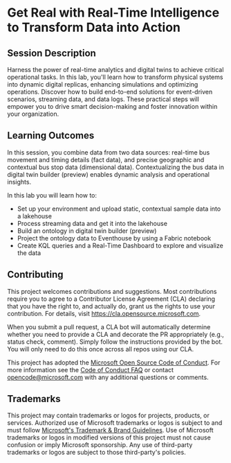 # Get Real with Real-Time Intelligence to Transform Data into Action

## Session Description

Harness the power of real-time analytics and digital twins to achieve critical operational tasks. In this lab, you'll learn how to transform physical systems into dynamic digital replicas, enhancing simulations and optimizing operations. Discover how to build end-to-end solutions for event-driven scenarios, streaming data, and data logs. These practical steps will empower you to drive smart decision-making and foster innovation within your organization.

## Learning Outcomes

In this session, you combine data from two data sources: real-time bus movement and timing details (fact data), and precise geographic and contextual bus stop data (dimensional data). Contextualizing the bus data in digital twin builder (preview) enables dynamic analysis and operational insights.

In this lab you will learn how to:

* Set up your environment and upload static, contextual sample data into a lakehouse
* Process streaming data and get it into the lakehouse
* Build an ontology in digital twin builder (preview)
* Project the ontology data to Eventhouse by using a Fabric notebook
* Create KQL queries and a Real-Time Dashboard to explore and visualize the data

## Contributing

This project welcomes contributions and suggestions.  Most contributions require you to agree to a
Contributor License Agreement (CLA) declaring that you have the right to, and actually do, grant us
the rights to use your contribution. For details, visit https://cla.opensource.microsoft.com.

When you submit a pull request, a CLA bot will automatically determine whether you need to provide
a CLA and decorate the PR appropriately (e.g., status check, comment). Simply follow the instructions
provided by the bot. You will only need to do this once across all repos using our CLA.

This project has adopted the [Microsoft Open Source Code of Conduct](https://opensource.microsoft.com/codeofconduct/).
For more information see the [Code of Conduct FAQ](https://opensource.microsoft.com/codeofconduct/faq/) or
contact [opencode@microsoft.com](mailto:opencode@microsoft.com) with any additional questions or comments.

## Trademarks

This project may contain trademarks or logos for projects, products, or services. Authorized use of Microsoft 
trademarks or logos is subject to and must follow 
[Microsoft's Trademark & Brand Guidelines](https://www.microsoft.com/en-us/legal/intellectualproperty/trademarks/usage/general).
Use of Microsoft trademarks or logos in modified versions of this project must not cause confusion or imply Microsoft sponsorship.
Any use of third-party trademarks or logos are subject to those third-party's policies.
